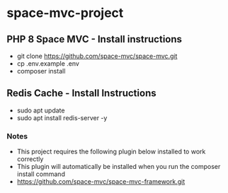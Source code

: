# space-mvc-project

## PHP 8 Space MVC - Install instructions
- git clone https://github.com/space-mvc/space-mvc.git
- cp .env.example .env
- composer install

## Redis Cache - Install Instructions
- sudo apt update
- sudo apt install redis-server -y

### Notes
- This project requires the following plugin below installed to work correctly
- This plugin will automatically be installed when you run the composer install command
- https://github.com/space-mvc/space-mvc-framework.git
